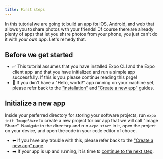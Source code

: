 ```yaml
---
title: First steps
---
```


In this tutorial we are going to build an app for iOS, Android, and web that allows you to share photos with your friends! Of course there are already plenty of apps that let you share photos from your phone, you just can't do it with _your own app_. Let's remedy that.

## Before we get started

- ✅ This tutorial assumes that you have installed Expo CLI and the Expo client app, and that you have initialized and run a simple app successfully. If this is you, please continue reading this page!
- 🛑 If you don't have a "Hello, world!" app running on your machine yet, please refer back to the ["Installation"](../../get-started/installation/) and ["Create a new app"](../../get-started/create-a-new-app) guides.

## Initialize a new app

Inside your preferred directory for storing your software projects, run `expo init ImageShare` to create a new project for our app that we will call "Image Share". Navigate to the directory and run `expo start` in it, open the project on your device, and open the code in your code editor of choice.

- ⬅ If you have any trouble with this, please refer back to the ["Create a new app" page](../../get-started/create-a-new-app/).
- ➡️ If your app is up and running, it is time to [continue to the next step](../../tutorial/text/).
